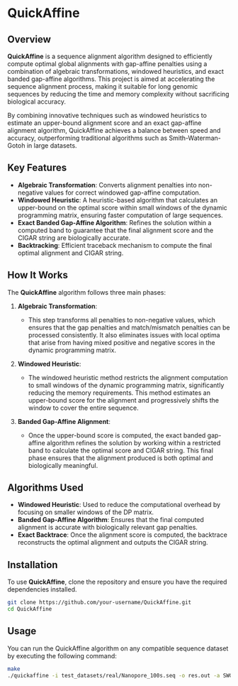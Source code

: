 # QuickAffine

## Overview

**QuickAffine** is a sequence alignment algorithm designed to efficiently compute optimal global alignments with gap-affine penalties using a combination of algebraic transformations, windowed heuristics, and exact banded gap-affine algorithms. This project is aimed at accelerating the sequence alignment process, making it suitable for long genomic sequences by reducing the time and memory complexity without sacrificing biological accuracy.

By combining innovative techniques such as windowed heuristics to estimate an upper-bound alignment score and an exact gap-affine alignment algorithm, QuickAffine achieves a balance between speed and accuracy, outperforming traditional algorithms such as Smith-Waterman-Gotoh in large datasets.

## Key Features

- **Algebraic Transformation**: Converts alignment penalties into non-negative values for correct windowed gap-affine computation.
- **Windowed Heuristic**: A heuristic-based algorithm that calculates an upper-bound on the optimal score within small windows of the dynamic programming matrix, ensuring faster computation of large sequences.
- **Exact Banded Gap-Affine Algorithm**: Refines the solution within a computed band to guarantee that the final alignment score and the CIGAR string are biologically accurate.
- **Backtracking**: Efficient traceback mechanism to compute the final optimal alignment and CIGAR string.

## How It Works

The **QuickAffine** algorithm follows three main phases:

1. **Algebraic Transformation**:
   - This step transforms all penalties to non-negative values, which ensures that the gap penalties and match/mismatch penalties can be processed consistently. It also eliminates issues with local optima that arise from having mixed positive and negative scores in the dynamic programming matrix.

2. **Windowed Heuristic**:
   - The windowed heuristic method restricts the alignment computation to small windows of the dynamic programming matrix, significantly reducing the memory requirements. This method estimates an upper-bound score for the alignment and progressively shifts the window to cover the entire sequence.

3. **Banded Gap-Affine Alignment**:
   - Once the upper-bound score is computed, the exact banded gap-affine algorithm refines the solution by working within a restricted band to calculate the optimal score and CIGAR string. This final phase ensures that the alignment produced is both optimal and biologically meaningful.

## Algorithms Used

- **Windowed Heuristic**: Used to reduce the computational overhead by focusing on smaller windows of the DP matrix.
- **Banded Gap-Affine Algorithm**: Ensures that the final computed alignment is accurate with biologically relevant gap penalties.
- **Exact Backtrace**: Once the alignment score is computed, the backtrace reconstructs the optimal alignment and outputs the CIGAR string.

## Installation

To use **QuickAffine**, clone the repository and ensure you have the required dependencies installed. 

```bash
git clone https://github.com/your-username/QuickAffine.git
cd QuickAffine
```

## Usage

You can run the QuickAffine algorithm on any compatible sequence dataset by executing the following command:

```bash
make
./quickaffine -i test_datasets/real/Nanopore_100s.seq -o res.out -a SWG+Windowed+Banded
```






